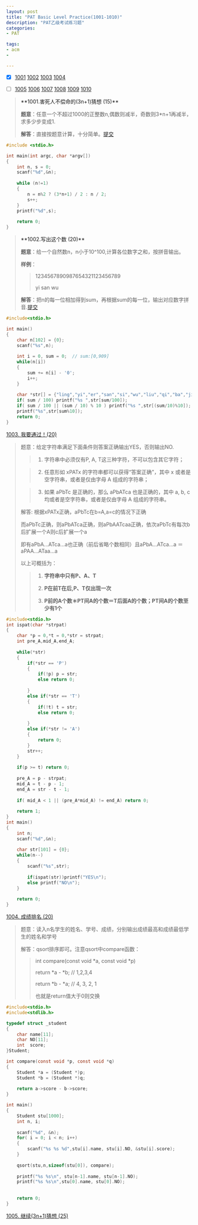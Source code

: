 ```yaml
---
layout: post
title: "PAT Basic Level Practice(1001-1010)"
description: "PAT乙级考试练习题"
categories:
- PAT

tags:
- acm
- 

---
```


* [x] [1001](#ID1001) [1002](#ID1002) [1003](#ID1003) [1004](#ID1004)
* [ ] [1005](#ID1005) [1006](#ID1006) [1007](#ID1007) [1008](#ID1008) [1009](#ID1009) [1010](#ID1010)


>
> <a id="ID1001"> 
> **1001.害死人不偿命的(3n+1)猜想 (15)**
> </a>
>
> **题意**：任意一个不超过1000的正整数n,偶数则减半，奇数则3*n+1再减半，求多少步变成1.
> 
> **解答**：直接按题意计算，十分简单。[提交][1]
> 

~~~c 
#include <stdio.h>

int main(int argc, char *argv[]) 
{
    int n, s = 0;
    scanf("%d",&n);
    
    while (n!=1) 
    {
        n = n%2 ? (3*n+1) / 2 : n / 2;
        s++;
    }
    printf("%d",s);
    
    return 0;
}
~~~

> <a id="ID1002">
> **1002.写出这个数 (20)**
> </a>
> 
> **题意**：给一个自然数n，n小于10^100,计算各位数字之和，按拼音输出。
> 
> **样例**：
> 
> >1234567890987654321123456789
> >
> >yi san wu
> 
> **解答**：把n的每一位相加得到sum，再根据sum的每一位，输出对应数字拼音.[提交][2]
>

```c
#include<stdio.h>

int main()
{
    char n[102] = {0};
    scanf("%s",n);
    
    int i = 0, sum = 0;  // sum:[0,909]
    while(n[i])
    {
        sum += n[i] - '0';
        i++;
    }
    
    char *str[] = {"ling","yi","er","san","si","wu","liu","qi","ba","jiu"};
    if( sum / 100) printf("%s ",str[sum/100]);
    if( sum / 100 || (sum / 10) % 10 ) printf("%s ",str[(sum/10)%10]);
    printf("%s",str[sum%10]);
    return 0;
}
```

<a id="ID1003">[1003. 我要通过！(20)][3]</a>
>
> 题意：给定字符串满足下面条件则答案正确输出YES，否则输出NO.
> 
>> 1. 字符串中必须仅有P, A, T这三种字符，不可以包含其它字符；
> 
>> 2. 任意形如 xPATx 的字符串都可以获得“答案正确”，其中 x 或者是空字符串，或者是仅由字母 A 组成的字符串；
> 
>> 3. 如果 aPbTc 是正确的，那么 aPbATca 也是正确的，其中 a, b, c 均或者是空字符串，或者是仅由字母 A 组成的字符串。
>
>解答: 根据xPATx正确，aPbTc在b=A,a=c的情况下正确
>
>而aPbTc正确，则aPbATca正确，则aPbAATcaa正确，依次aPbTc有每次b后扩展一个A则c后扩展一个a
>
>即有aPbA...ATca...a也正确（前后省略个数相同）且aPbA...ATca...a ＝ aPAA...ATaa...a
>
>以上可概括为：
>>1. **字符串中只有P、A、T**
>>
>>2. **P在前T在后,P、T仅出现一次**
>>
>>3. **P前的A个数＊PT间A的个数＝T后面A的个数；PT间A的个数至少有1个**
>>
>

```c
#include<stdio.h>
int ispat(char *strpat)
{
    char *p = 0,*t = 0,*str = strpat;
    int pre_A,mid_A,end_A;
    
    while(*str)
    {
        if(*str == 'P')
        {
            if(!p) p = str;
            else return 0;
            
        }
        else if(*str == 'T')
        {
            if(!t) t = str;
            else return 0;
            
        }
        else if(*str != 'A')
        {
            return 0;
        }
        str++;
    }
    
    if(p >= t) return 0;
    
    pre_A = p - strpat;
    mid_A = t - p - 1;
    end_A = str - t - 1;
    
    if( mid_A < 1 || (pre_A*mid_A) != end_A) return 0;
    
    return 1;
}
int main()
{
    int n;
    scanf("%d",&n);
    
    char str[101] = {0};
    while(n--)
    {
        scanf("%s",str);
        
        if(ispat(str))printf("YES\n");
        else printf("NO\n");
    }
    
    return 0;
}
```

<a id="ID1004">[1004. 成绩排名 (20)][4]</a>
>
>题意：读入n名学生的姓名、学号、成绩，分别输出成绩最高和成绩最低学生的姓名和学号
>
>解答：qsort排序即可。注意qsort中compare函数：
>
>>int compare(const void *a, const void *p)
>>
>>return *a - *b; // 1,2,3,4
>>
>>return *b - *a; // 4, 3, 2, 1
>>
>>也就是return值大于0则交换

```c
#include<stdio.h>
#include<stdlib.h>

typedef struct _student
{
    char name[11];
    char NO[11];
    int  score;
}Student;

int compare(const void *p, const void *q)
{
    Student *a = (Student *)p;
    Student *b = (Student *)q;
    
    return a->score - b->score;
}

int main()
{
    Student stu[1000];
    int n, i;
    
    scanf("%d", &n);
    for( i = 0; i < n; i++)
    {
        scanf("%s %s %d",stu[i].name, stu[i].NO, &stu[i].score);
    }
    
    qsort(stu,n,sizeof(stu[0]), compare);
    
    printf("%s %s\n", stu[n-1].name, stu[n-1].NO);
    printf("%s %s\n",stu[0].name, stu[0].NO);
    
    
    return 0;
}

```

<a id="ID1005">[1005. 继续(3n+1)猜想 (25)][5]</a>
>
>

[1]:http://www.patest.cn/contests/pat-b-practise/1001
[2]:http://www.patest.cn/contests/pat-b-practise/1002
[3]:http://www.patest.cn/contests/pat-b-practise/1003
[4]:http://www.patest.cn/contests/pat-b-practise/1004
[5]:http://www.patest.cn/contests/pat-b-practise/1005